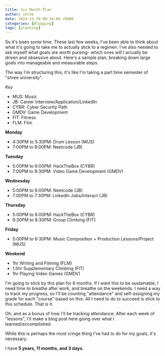 ```yaml
---
title: Six Month Plan
author: shree
date: 2024-11-30 00:34:00 +0800
categories: [Blogging]
tags: [planning]
---
```


So it's been some time. These last few weeks, I've been able to think about what it's going to take me to actually stick to a regimen. I've also needed to ask myself what goals are worth pursing- which ones will I actually be driven and obsessive about. Here's a sample plan, breaking down large goals into manageable and measurable steps. 

The way I'm structuring this, it's like I'm taking a part time semester of "shree university". 

*Key*
- MUS: Music
- JB: Career Interview/Application/LinkedIn
- CYBR: Cyber Security Path
- GMDV: Game Development
- FIT: Fitness
- FLM: Film

**Monday**
- 4:30PM to 5:30PM: Drum Lesson (MUS)
- 7:00PM to 8:00PM: Neetcode (JB)

**Tuesday**
- 5:00PM to 6:00PM: HackTheBox (CYBR)
- 7:00PM to 8:30PM: Video Game Development (GMDV)

**Wednesday**
- 5:00PM to 6:00PM: Neetcode (JB)
- 7:00PM to 7:30PM: LinkedIn Jobs/Interact (JB)

**Thursday**
- 5:00PM to 6:00PM: HackTheBox (CYBR)
- 6:30PM to 8:30PM: Group Climbing (FIT)

**Friday**
- 5:00PM to 6:30PM: Music Composition + Production Lessons/Project (MUS)

**Weekend**
- 1hr Writing and Filming (FLM)
- 1.5hr Supplementary Climbing (FIT)
- 1hr Playing Video Games (GMDV)

I'm going to stick by this plan for 6 months. If I want this to be sustainable, I need time to breathe after work, and breathe on the weekends. I need a way to track my progress, so I'll be counting "attendance" and self-assigning my grade for each "course" based on this. All I need to do to succeed is stick to this schedule. That is it.

Oh, and as a bonus of how I'll be tracking attendance: After each week of "lessons", I'll make a blog post here going over what I learned/accomplished. 

While this is perhaps the most cringe thing I've had to do for my goals, it's necessary. 

I have **5 years, 11 months, and 3 days.**